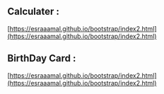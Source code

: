 ## Calculater :
[https://esraaamal.github.io/bootstrap/index2.html](https://esraaamal.github.io/bootstrap/index2.html)

## BirthDay Card :
[https://esraaamal.github.io/bootstrap/index2.html](https://esraaamal.github.io/bootstrap/index2.html)



